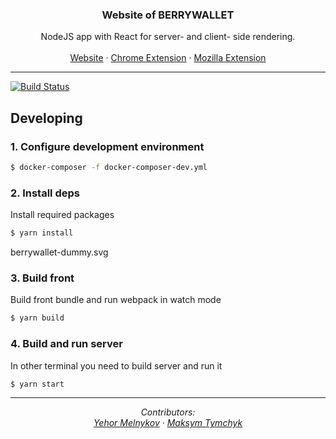 <p align="center">
  <h3 align="center">Website of BERRYWALLET</h3>

  <p align="center">
    NodeJS app with React for server- and client- side rendering.
    <br/>
    <br/>
    <a href="https://berrywallet.io">Website</a>
    ·
    <a href="https://chrome.google.com/webstore/detail/berrywallet/boidgcdefidhoojfljngigkjffbodjmn">Chrome Extension</a>
    ·
    <a href="https://addons.mozilla.org/firefox/addon/berrywallet">Mozilla Extension</a>
  </p>
</p>

<hr />

[![Build Status](https://travis-ci.com/berrywallet/berrywallet-site.svg?branch=master)](https://travis-ci.com/berrywallet/berrywallet-site)

## Developing

### 1. Configure development environment
```bash
$ docker-composer -f docker-composer-dev.yml
```

### 2. Install deps
Install required packages
```bash
$ yarn install
```
berrywallet-dummy.svg
### 3. Build front
Build front bundle and run webpack in watch mode
```bash
$ yarn build
```

### 4. Build and run server
In other terminal you need to build server and run it
```bash
$ yarn start
```


<hr />

<p align="center">
    <i>Contributors: </i>
    <br />
    <i>
        <a href="https://github.com/Eropi4">Yehor Melnykov</a>
        ·
        <a href="https://github.com/m-tymchyk">Maksym Tymchyk</a>
    </i>
</p>
